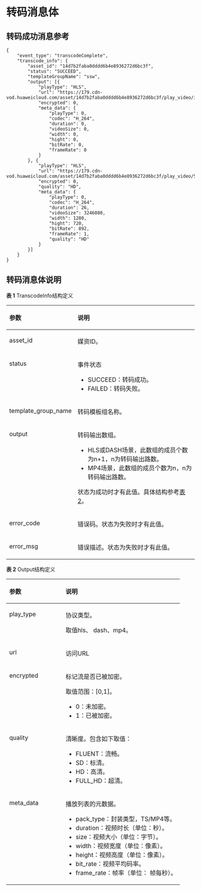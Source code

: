 # 转码消息体<a name="vod_01_0048"></a>

## 转码成功消息参考<a name="section96151549102817"></a>

```
{
	"event_type": "transcodeComplete",
	"transcode_info": {
		"asset_id": "14d7b2faba0dddd6b4e8936272d6bc3f",
		"status": "SUCCEED",
		"templateGroupName": "ssw",
		"output": [{
			"playType": "HLS",
			"url": "https://179.cdn-vod.huaweicloud.com/asset/14d7b2faba0dddd6b4e8936272d6bc3f/play_video/index.m3u8",
			"encrypted": 0,
			"meta_data": {
				"playType": 0,
				"codec": "H_264",
				"duration": 0,
				"videoSize": 0,
				"width": 0,
				"hight": 0,
				"bitRate": 0,
				"frameRate": 0
			}
		}, {
			"playType": "HLS",
			"url": "https://179.cdn-vod.huaweicloud.com/asset/14d7b2faba0dddd6b4e8936272d6bc3f/play_video/58c6433759c2be34818085006af42d1e_1_1280X720_1500_0.m3u8",
			"encrypted": 0,
			"quality": "HD",
			"meta_data": {
				"playType": 0,
				"codec": "H_264",
				"duration": 26,
				"videoSize": 3246080,
				"width": 1280,
				"hight": 720,
				"bitRate": 892,
				"frameRate": 1,
				"quality": "HD"
			}
		}]
	}
}
```

## 转码消息体说明<a name="section7281341172012"></a>

**表 1**  TranscodeInfo结构定义

<a name="table9184337143511"></a>
<table><thead align="left"><tr id="row1818513743518"><th class="cellrowborder" valign="top" width="32.48%" id="mcps1.2.3.1.1"><p id="p17461155673513"><a name="p17461155673513"></a><a name="p17461155673513"></a>参数</p>
</th>
<th class="cellrowborder" valign="top" width="67.52%" id="mcps1.2.3.1.2"><p id="p246155611357"><a name="p246155611357"></a><a name="p246155611357"></a>说明</p>
</th>
</tr>
</thead>
<tbody><tr id="row1186537193519"><td class="cellrowborder" valign="top" width="32.48%" headers="mcps1.2.3.1.1 "><p id="p0461185693511"><a name="p0461185693511"></a><a name="p0461185693511"></a>asset_id</p>
</td>
<td class="cellrowborder" valign="top" width="67.52%" headers="mcps1.2.3.1.2 "><p id="p14461185643514"><a name="p14461185643514"></a><a name="p14461185643514"></a>媒资ID。</p>
</td>
</tr>
<tr id="row318683711353"><td class="cellrowborder" valign="top" width="32.48%" headers="mcps1.2.3.1.1 "><p id="p446385663513"><a name="p446385663513"></a><a name="p446385663513"></a>status</p>
</td>
<td class="cellrowborder" valign="top" width="67.52%" headers="mcps1.2.3.1.2 "><p id="p104631256123513"><a name="p104631256123513"></a><a name="p104631256123513"></a>事件状态</p>
<a name="ul14181334121214"></a><a name="ul14181334121214"></a><ul id="ul14181334121214"><li>SUCCEED：转码成功。</li><li>FAILED：转码失败。</li></ul>
</td>
</tr>
<tr id="row121861437203513"><td class="cellrowborder" valign="top" width="32.48%" headers="mcps1.2.3.1.1 "><p id="p74641256163515"><a name="p74641256163515"></a><a name="p74641256163515"></a>template_group_name</p>
</td>
<td class="cellrowborder" valign="top" width="67.52%" headers="mcps1.2.3.1.2 "><p id="p194641556143514"><a name="p194641556143514"></a><a name="p194641556143514"></a>转码模板组名称。</p>
</td>
</tr>
<tr id="row1318773703511"><td class="cellrowborder" valign="top" width="32.48%" headers="mcps1.2.3.1.1 "><p id="p1046545633520"><a name="p1046545633520"></a><a name="p1046545633520"></a>output</p>
</td>
<td class="cellrowborder" valign="top" width="67.52%" headers="mcps1.2.3.1.2 "><p id="p634110511516"><a name="p634110511516"></a><a name="p634110511516"></a>转码输出数组。</p>
<a name="ul36541454145114"></a><a name="ul36541454145114"></a><ul id="ul36541454145114"><li>HLS或DASH场景，此数组的成员个数为n+1，n为转码输出路数。</li><li>MP4场景，此数组的成员个数为n，n为转码输出路数。</li></ul>
<p id="p102801622105211"><a name="p102801622105211"></a><a name="p102801622105211"></a>状态为成功时才有此值。具体结构参考<a href="#table9836733183716">表2</a>。</p>
</td>
</tr>
<tr id="row1518963714352"><td class="cellrowborder" valign="top" width="32.48%" headers="mcps1.2.3.1.1 "><p id="p9466165614358"><a name="p9466165614358"></a><a name="p9466165614358"></a>error_code</p>
</td>
<td class="cellrowborder" valign="top" width="67.52%" headers="mcps1.2.3.1.2 "><p id="p6466105683516"><a name="p6466105683516"></a><a name="p6466105683516"></a>错误码。状态为失败时才有此值。</p>
</td>
</tr>
<tr id="row71901237143510"><td class="cellrowborder" valign="top" width="32.48%" headers="mcps1.2.3.1.1 "><p id="p24667566355"><a name="p24667566355"></a><a name="p24667566355"></a>error_msg</p>
</td>
<td class="cellrowborder" valign="top" width="67.52%" headers="mcps1.2.3.1.2 "><p id="p11466125613355"><a name="p11466125613355"></a><a name="p11466125613355"></a>错误描述。状态为失败时才有此值。</p>
</td>
</tr>
</tbody>
</table>

**表 2**  Output结构定义

<a name="table9836733183716"></a>
<table><thead align="left"><tr id="row15836193316375"><th class="cellrowborder" valign="top" width="32.49%" id="mcps1.2.3.1.1"><p id="p1746644517375"><a name="p1746644517375"></a><a name="p1746644517375"></a>参数</p>
</th>
<th class="cellrowborder" valign="top" width="67.51%" id="mcps1.2.3.1.2"><p id="p1446613458379"><a name="p1446613458379"></a><a name="p1446613458379"></a>说明</p>
</th>
</tr>
</thead>
<tbody><tr id="row1683611336373"><td class="cellrowborder" valign="top" width="32.49%" headers="mcps1.2.3.1.1 "><p id="p8466114510375"><a name="p8466114510375"></a><a name="p8466114510375"></a>play_type</p>
</td>
<td class="cellrowborder" valign="top" width="67.51%" headers="mcps1.2.3.1.2 "><p id="p3902142214531"><a name="p3902142214531"></a><a name="p3902142214531"></a>协议类型。</p>
<p id="p146674573713"><a name="p146674573713"></a><a name="p146674573713"></a>取值hls、 dash、mp4。</p>
</td>
</tr>
<tr id="row18838113313713"><td class="cellrowborder" valign="top" width="32.49%" headers="mcps1.2.3.1.1 "><p id="p34679451374"><a name="p34679451374"></a><a name="p34679451374"></a>url</p>
</td>
<td class="cellrowborder" valign="top" width="67.51%" headers="mcps1.2.3.1.2 "><p id="p1467144533717"><a name="p1467144533717"></a><a name="p1467144533717"></a>访问URL</p>
</td>
</tr>
<tr id="row183963311374"><td class="cellrowborder" valign="top" width="32.49%" headers="mcps1.2.3.1.1 "><p id="p646714523716"><a name="p646714523716"></a><a name="p646714523716"></a>encrypted</p>
</td>
<td class="cellrowborder" valign="top" width="67.51%" headers="mcps1.2.3.1.2 "><p id="p66157611533"><a name="p66157611533"></a><a name="p66157611533"></a>标记流是否已被加密。</p>
<p id="p196614161516"><a name="p196614161516"></a><a name="p196614161516"></a>取值范围：[0,1]。</p>
<a name="ul59191852105217"></a><a name="ul59191852105217"></a><ul id="ul59191852105217"><li>0：未加密。</li><li>1：已被加密。</li></ul>
</td>
</tr>
<tr id="row9840333113714"><td class="cellrowborder" valign="top" width="32.49%" headers="mcps1.2.3.1.1 "><p id="p14693459372"><a name="p14693459372"></a><a name="p14693459372"></a>quality</p>
</td>
<td class="cellrowborder" valign="top" width="67.51%" headers="mcps1.2.3.1.2 "><p id="p6469245203710"><a name="p6469245203710"></a><a name="p6469245203710"></a>清晰度。包含如下取值：</p>
<a name="ul19184141313913"></a><a name="ul19184141313913"></a><ul id="ul19184141313913"><li>FLUENT：流畅。</li><li>SD：标清。</li><li>HD：高清。</li><li>FULL_HD：超清。</li></ul>
</td>
</tr>
<tr id="row10840113312376"><td class="cellrowborder" valign="top" width="32.49%" headers="mcps1.2.3.1.1 "><p id="p6469945193712"><a name="p6469945193712"></a><a name="p6469945193712"></a>meta_data</p>
</td>
<td class="cellrowborder" valign="top" width="67.51%" headers="mcps1.2.3.1.2 "><p id="p174695457377"><a name="p174695457377"></a><a name="p174695457377"></a>播放列表的元数据。</p>
<a name="ul1741411396301"></a><a name="ul1741411396301"></a><ul id="ul1741411396301"><li>pack_type：封装类型，TS/MP4等。</li><li>duration：视频时长（单位：秒）。</li><li>size：视频大小（单位：字节）。</li><li>width：视频宽度（单位：像素）。</li><li>height：视频高度（单位：像素）。</li><li>bit_rate：视频平均码率。</li><li>frame_rate：帧率（单位： 帧每秒）。</li></ul>
</td>
</tr>
</tbody>
</table>


